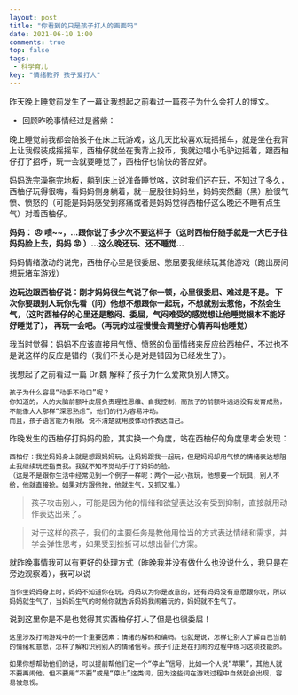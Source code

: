 ```yaml
---
layout: post
title: "你看到的只是孩子打人的画面吗"
date: 2021-06-10 1:00
comments: true
top: false
tags: 
 - 科学育儿 
key: "情绪教养 孩子爱打人"
---
```



昨天晚上睡觉前发生了一幕让我想起之前看过一篇孩子为什么会打人的博文。
* 回顾昨晚事情经过是酱紫：
 
晚上睡觉前我都会陪孩子在床上玩游戏，这几天比较喜欢玩摇摇车，就是坐在我背上让我假装成摇摇车，西柚仔就坐在我背上投币，我就边唱小毛驴边摇着，跟西柚仔打了招呼，玩一会就要睡觉了，西柚仔也愉快的答应好。

妈妈洗完澡拖完地板，躺到床上说准备睡觉咯，这时我们还在玩，不知过了多久，西柚仔玩得很嗨，看妈妈侧身躺着，就一屁股往妈妈坐，妈妈突然翻（黑）脸很气愤、愤怒的（可能是妈妈感受到疼痛或者是妈妈觉得西柚仔这么晚还不睡有点生气）对着西柚仔。

**妈妈： :angry: 啧~~，...跟你说了多少次不要这样子（这时西柚仔随手就是一大巴子往妈妈脸上去，妈妈 :rage: ）...这么晚还玩、还不睡觉...**

妈妈情绪激动的说完，西柚仔心里是很委屈、憋屈要我继续玩其他游戏（跑出房间想玩堵车游戏）

**边玩边跟西柚仔说：刚才妈妈很生气说了你一顿，心里很委屈、难过是不是。
下次你要跟别人玩你先看（问）他想不想跟你一起玩，不想就别去惹他，不然会生气，（这时西柚仔的心里还是憋闷、委屈，气闷难受的感觉想让他睡觉根本不能好好睡觉了），
再玩一会吧。（再玩的过程慢慢会调整好心情再叫他睡觉）**

我当时觉得：妈妈不应该直接用气愤、愤怒的负面情绪来反应给西柚仔，不过也不是说这样的反应是错的（我们不关心是对是错因为已经发生了）。

我想起了之前看过一篇 Dr.魏 解释了孩子为什么爱欺负别人博文。
``` 引用
孩子为什么容易“动手不动口”呢？
你知道的，人的大脑前额叶皮层负责理性思维、自我控制，而孩子的前额叶远远没有发育成熟，不能像大人那样“深思熟虑”，他们的行为容易冲动。
而且，孩子语言能力有限，说不清楚就用肢体动作表达自己。
```

昨晚发生的西柚仔打妈妈的脸，其实换一个角度，站在西柚仔的角度思考会发现：
```
西柚仔：我坐妈妈身上就是想跟妈妈玩，让妈妈跟我一起玩，但是妈妈却用气愤的情绪表达想阻止我继续玩还指责我。我就不知不觉动手打了妈妈的脸。
（这是不是跟你生活中经常见到一个例子一样呢：两个一起小孩玩，他想要一个玩具，别人不给，他就直接抢。如果对方跟他抢，他就生气，又抓又推。）
```
> 孩子攻击别人，可能是因为他的情绪和欲望表达没有受到抑制，直接就用动作表达出来了。

> 对于这样的孩子，我们的主要任务是教他用恰当的方式表达情绪和需求，并学会弹性思考，如果受到挫折可以想出替代方案。

就昨晚事情我可以有更好的处理方式（昨晚我并没有做什么也没说什么，我只是在旁边观察着），我可以说
```
当你坐妈妈身上时，妈妈不知道你在玩，妈妈以为你是故意的，还有妈妈没有意愿跟你玩，所以妈妈就生气了，当妈妈生气的时候你就告诉妈妈我闹着玩的，妈妈就不生气了。
```
说到这里你是不是也觉得其实西柚仔打人了但是也很委屈！
```引用
这里涉及打闹游戏中的一个重要因素：情绪的解码和编码。也就是说，怎样让别人了解自己当前的情绪和意愿，怎样了解和识别别人的情绪信号。孩子们正是在打闹的过程中练习这项技能的。

如果你想帮助他们的话，可以提前帮他们定一个“停止”信号，比如一个人说“苹果”，其他人就不要再闹他。但不要用“不要”或是“停止”这类词，因为这些词在游戏过程中自然就会出现，容易被忽视。
```
